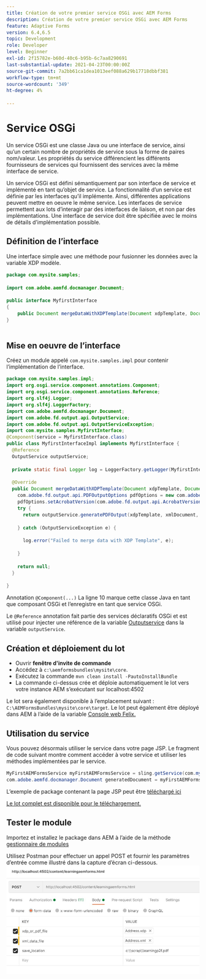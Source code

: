```yaml
---
title: Création de votre premier service OSGi avec AEM Forms
description: Création de votre premier service OSGi avec AEM Forms
feature: Adaptive Forms
version: 6.4,6.5
topic: Development
role: Developer
level: Beginner
exl-id: 2f15782e-b60d-40c6-b95b-6c7aa8290691
last-substantial-update: 2021-04-23T00:00:00Z
source-git-commit: 7a2bb61ca1dea1013eef088a629b17718dbbf381
workflow-type: tm+mt
source-wordcount: '349'
ht-degree: 4%

---
```


# Service OSGi

Un service OSGi est une classe Java ou une interface de service, ainsi qu’un certain nombre de propriétés de service sous la forme de paires nom/valeur. Les propriétés du service différencient les différents fournisseurs de services qui fournissent des services avec la même interface de service.

Un service OSGi est défini sémantiquement par son interface de service et implémenté en tant qu’objet de service. La fonctionnalité d’un service est définie par les interfaces qu’il implémente. Ainsi, différentes applications peuvent mettre en oeuvre le même service. Les interfaces de service permettent aux lots d’interagir par des interfaces de liaison, et non par des implémentations. Une interface de service doit être spécifiée avec le moins de détails d’implémentation possible.

## Définition de l’interface

Une interface simple avec une méthode pour fusionner les données avec la variable <span class="x x-first x-last">XDP</span> modèle.

```java
package com.mysite.samples;

import com.adobe.aemfd.docmanager.Document;

public interface MyfirstInterface
{
    public Document mergeDataWithXDPTemplate(Document xdpTemplate, Document xmlDocument);
}
 
```

## Mise en oeuvre de l’interface

Créez un module appelé `com.mysite.samples.impl` pour contenir l’implémentation de l’interface.

```java
package com.mysite.samples.impl;
import org.osgi.service.component.annotations.Component;
import org.osgi.service.component.annotations.Reference;
import org.slf4j.Logger;
import org.slf4j.LoggerFactory;
import com.adobe.aemfd.docmanager.Document;
import com.adobe.fd.output.api.OutputService;
import com.adobe.fd.output.api.OutputServiceException;
import com.mysite.samples.MyfirstInterface;
@Component(service = MyfirstInterface.class)
public class MyfirstInterfaceImpl implements MyfirstInterface {
  @Reference
  OutputService outputService;

  private static final Logger log = LoggerFactory.getLogger(MyfirstInterfaceImpl.class);

  @Override
  public Document mergeDataWithXDPTemplate(Document xdpTemplate, Document xmlDocument) {
    com.adobe.fd.output.api.PDFOutputOptions pdfOptions = new com.adobe.fd.output.api.PDFOutputOptions();
    pdfOptions.setAcrobatVersion(com.adobe.fd.output.api.AcrobatVersion.Acrobat_11);
    try {
      return outputService.generatePDFOutput(xdpTemplate, xmlDocument, pdfOptions);

    } catch (OutputServiceException e) {

      log.error("Failed to merge data with XDP Template", e);

    }

    return null;
  }

}
```

Annotation `@Component(...)` La ligne 10 marque cette classe Java en tant que composant OSGi et l’enregistre en tant que service OSGi.

Le `@Reference` annotation fait partie des services déclaratifs OSGi et est utilisé pour injecter une référence de la variable [Outputservice](https://helpx.adobe.com/experience-manager/6-5/forms/javadocs/index.html?com/adobe/fd/output/api/OutputService.html) dans la variable `outputService`.


## Création et déploiement du lot

* Ouvrir **fenêtre d&#39;invite de commande**
* Accédez à `c:\aemformsbundles\mysite\core`.
* Exécutez la commande `mvn clean install -PautoInstallBundle`
* La commande ci-dessus crée et déploie automatiquement le lot vers votre instance AEM s’exécutant sur localhost:4502

Le lot sera également disponible à l’emplacement suivant : `C:\AEMFormsBundles\mysite\core\target`. Le lot peut également être déployé dans AEM à l’aide de la variable [Console web Felix.](http://localhost:4502/system/console/bundles)

## Utilisation du service

Vous pouvez désormais utiliser le service dans votre page JSP. Le fragment de code suivant montre comment accéder à votre service et utiliser les méthodes implémentées par le service.

```java
MyFirstAEMFormsService myFirstAEMFormsService = sling.getService(com.mysite.samples.MyFirstAEMFormsService.class);
com.adobe.aemfd.docmanager.Document generatedDocument = myFirstAEMFormsService.mergeDataWithXDPTemplate(xdp_or_pdf_template,xmlDocument);
```

L’exemple de package contenant la page JSP peut être [téléchargé ici](assets/learning_aem_forms.zip)

[Le lot complet est disponible pour le téléchargement.](assets/mysite.core-1.0.0-SNAPSHOT.jar)

## Tester le module

Importez et installez le package dans AEM à l’aide de la méthode [gestionnaire de modules](http://localhost:4502/crx/packmgr/index.jsp)

Utilisez Postman pour effectuer un appel POST et fournir les paramètres d’entrée comme illustré dans la capture d’écran ci-dessous.
![postman](assets/test-service-postman.JPG)
